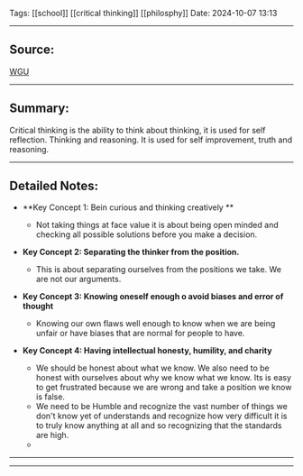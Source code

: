 Tags: [[school]] [[critical thinking]] [[philosphy]]
Date: 2024-10-07 13:13

---

## Source: 
[WGU](https://apps.cgp-oex.wgu.edu/wgulearning/course/course-v1:WGUx+OEX0247+v03/block-v1:WGUx+OEX0247+v03+type@sequential+block@3164694c9bbd4bf7894ff18e48599ea5/block-v1:WGUx+OEX0247+v03+type@vertical+block@544cb338937f4a0b98b64de03e2924a2)

---

## Summary:
Critical thinking is the ability to think about thinking, it is used for self reflection. Thinking and reasoning. It is used for self improvement, truth and reasoning. 

---

## Detailed Notes:

- **Key Concept 1: Bein curious and thinking creatively **
	- Not taking things at face value it is about being open minded and checking all possible solutions before you make a decision. 
   
- **Key Concept 2: Separating the thinker from the position.**
	-   This is about separating ourselves from the positions we take. We are not our arguments.

- **Key Concept 3: Knowing oneself enough o avoid biases and error of thought**
	-  Knowing our own flaws well enough to know when we are being unfair or have biases that are normal for people to have. 

- **Key Concept 4: Having intellectual honesty, humility, and charity**
	- We should be honest about what we know. We also need to be honest with ourselves about why we know what we know. Its is easy to get frustrated because we are wrong and take a position we know is false. 
	- We need to be Humble and recognize the vast number of things we don't know yet of understands and recognize how very difficult it is to truly know anything at all and so recognizing that the standards are high. 
	- 

---

---


